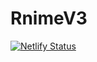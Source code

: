 # RnimeV3
[![Netlify Status](https://api.netlify.com/api/v1/badges/56a29479-d302-4386-8d36-57dcf7a1251d/deploy-status)](https://app.netlify.com/sites/rnimev3/deploys)
